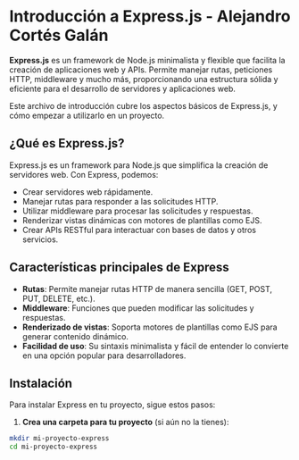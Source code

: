 # Introducción a Express.js - Alejandro Cortés Galán

**Express.js** es un framework de Node.js minimalista y flexible que facilita la creación de aplicaciones web y APIs. Permite manejar rutas, peticiones HTTP, middleware y mucho más, proporcionando una estructura sólida y eficiente para el desarrollo de servidores y aplicaciones web.

Este archivo de introducción cubre los aspectos básicos de Express.js, y cómo empezar a utilizarlo en un proyecto.

## ¿Qué es Express.js?

Express.js es un framework para Node.js que simplifica la creación de servidores web. Con Express, podemos:

- Crear servidores web rápidamente.
- Manejar rutas para responder a las solicitudes HTTP.
- Utilizar middleware para procesar las solicitudes y respuestas.
- Renderizar vistas dinámicas con motores de plantillas como EJS.
- Crear APIs RESTful para interactuar con bases de datos y otros servicios.

## Características principales de Express

- **Rutas**: Permite manejar rutas HTTP de manera sencilla (GET, POST, PUT, DELETE, etc.).
- **Middleware**: Funciones que pueden modificar las solicitudes y respuestas.
- **Renderizado de vistas**: Soporta motores de plantillas como EJS para generar contenido dinámico.
- **Facilidad de uso**: Su sintaxis minimalista y fácil de entender lo convierte en una opción popular para desarrolladores.

## Instalación

Para instalar Express en tu proyecto, sigue estos pasos:

1. **Crea una carpeta para tu proyecto** (si aún no la tienes):

```bash
mkdir mi-proyecto-express
cd mi-proyecto-express
